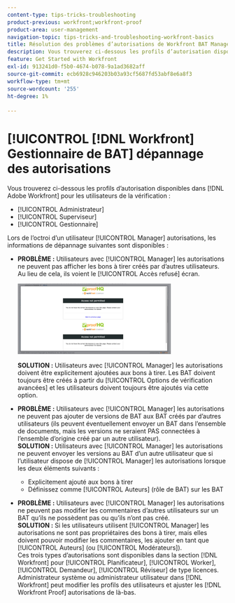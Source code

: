 ```yaml
---
content-type: tips-tricks-troubleshooting
product-previous: workfront;workfront-proof
product-area: user-management
navigation-topic: tips-tricks-and-troubleshooting-workfront-basics
title: Résolution des problèmes d’autorisations de Workfront BAT Manager
description: Vous trouverez ci-dessous les profils d’autorisation disponibles dans [!DNL Adobe] Workfront pour les utilisateurs de la vérification - MODIFIEZ-MOI.
feature: Get Started with Workfront
exl-id: 913241d0-f5b0-4674-b078-9a1ad3682aff
source-git-commit: ecb6928c946203b03a93cf5687fd53abf8e6a8f3
workflow-type: tm+mt
source-wordcount: '255'
ht-degree: 1%

---
```


# [!UICONTROL [!DNL Workfront] Gestionnaire de BAT] dépannage des autorisations

Vous trouverez ci-dessous les profils d’autorisation disponibles dans [!DNL Adobe Workfront] pour les utilisateurs de la vérification :

* [!UICONTROL Administrateur]
* [!UICONTROL Superviseur]
* [!UICONTROL Gestionnaire]

<!--For detailed information about these options and how to configure them, see .-->

Lors de l’octroi d’un utilisateur [!UICONTROL Manager] autorisations, les informations de dépannage suivantes sont disponibles :

* **PROBLÈME :** Utilisateurs avec [!UICONTROL Manager] les autorisations ne peuvent pas afficher les bons à tirer créés par d’autres utilisateurs. Au lieu de cela, ils voient le [!UICONTROL Accès refusé] écran.

   ![](assets/access-denied-350x161.png)

   **SOLUTION :** Utilisateurs avec [!UICONTROL Manager] les autorisations doivent être explicitement ajoutées aux bons à tirer. Les BAT doivent toujours être créés à partir du [!UICONTROL Options de vérification avancées] et les utilisateurs doivent toujours être ajoutés via cette option.

* **PROBLÈME :** Utilisateurs avec [!UICONTROL Manager] les autorisations ne peuvent pas ajouter de versions de BAT aux BAT créés par d’autres utilisateurs (ils peuvent éventuellement envoyer un BAT dans l’ensemble de documents, mais les versions ne seraient PAS connectées à l’ensemble d’origine créé par un autre utilisateur).\
   **SOLUTION :** Utilisateurs avec [!UICONTROL Manager] les autorisations ne peuvent envoyer les versions au BAT d’un autre utilisateur que si l’utilisateur dispose de [!UICONTROL Manager] les autorisations lorsque les deux éléments suivants :

   * Explicitement ajouté aux bons à tirer
   * Définissez comme [!UICONTROL Auteurs] (rôle de BAT) sur les BAT

* **PROBLÈME :** Utilisateurs avec [!UICONTROL Manager] les autorisations ne peuvent pas modifier les commentaires d’autres utilisateurs sur un BAT qu’ils ne possèdent pas ou qu’ils n’ont pas créé.\
   **SOLUTION :** Si les utilisateurs utilisent [!UICONTROL Manager] les autorisations ne sont pas propriétaires des bons à tirer, mais elles doivent pouvoir modifier les commentaires, les ajouter en tant que [!UICONTROL Auteurs] (ou [!UICONTROL Modérateurs]).\
   Ces trois types d’autorisations sont disponibles dans la section [!DNL Workfront] pour [!UICONTROL Planificateur], [!UICONTROL Worker], [!UICONTROL Demandeur], [!UICONTROL Réviseur] de type licences. Administrateur système ou administrateur utilisateur dans [!DNL Workfront] peut modifier les profils des utilisateurs et ajuster les [!DNL Workfront Proof] autorisations de là-bas.
